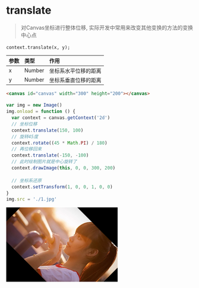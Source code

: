 # translate

> 对Canvas坐标进行整体位移, 实际开发中常用来改变其他变换的方法的变换中心点

`context.translate(x, y);`

| 参数 | 类型   | 作用                 |
| :--- | :----- | :------------------- |
| x    | Number | 坐标系水平位移的距离 |
| y    | Number | 坐标系垂直位移的距离 |

```html
<canvas id="canvas" width="300" height="200"></canvas>
```

```js
var img = new Image()
img.onload = function () {
  var context = canvas.getContext('2d')
  // 坐标位移
  context.translate(150, 100)
  // 旋转45度
  context.rotate((45 * Math.PI) / 180)
  // 再位移回来
  context.translate(-150, -100)
  // 此时绘制图片就是中心旋转了
  context.drawImage(this, 0, 0, 300, 200)

  // 坐标系还原
  context.setTransform(1, 0, 0, 1, 0, 0)
}
img.src = './1.jpg'
```

![](./__assets__/translate-2022-04-01-16-30-05.png)
